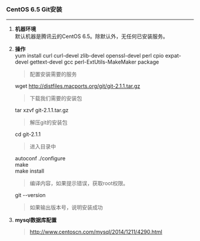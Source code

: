 ### CentOS 6.5 Git安装
--------------------
1. **机器环境**  
    默认机器是腾讯云的CentOS 6.5。除默认外，无任何已安装服务。
2. **操作**  
    yum install curl curl-devel zlib-devel openssl-devel perl cpio expat-devel gettext-devel gcc perl-ExtUtils-MakeMaker package  
    > 配置安装需要的服务  

    wget http://distfiles.macports.org/git/git-2.1.1.tar.gz
    > 下载我们需要的安装包

    tar xzvf git-2.1.1.tar.gz
    > 解压git的安装包

    cd git-2.1.1
    > 进入目录中

    autoconf ./configure  
    make  
    make install
    > 编译内容，如果提示错误，获取root权限。

    git --version 
    > 如果输出版本号，说明安装成功


3. **mysql数据库配置**
    > http://www.centoscn.com/mysql/2014/1211/4290.html